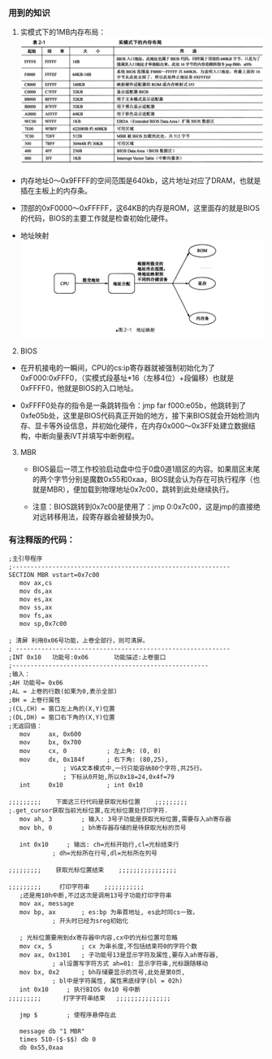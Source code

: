 ### 用到的知识
1. 实模式下的1MB内存布局：
  ![](./img/1.png)
  - 内存地址0～0x9FFFF的空间范围是640kb，这片地址对应了DRAM，也就是插在主板上的内存条。
  
  -  顶部的0xF0000～0xFFFFF，这64KB的内存是ROM，这里面存的就是BIOS的代码，BIOS的主要工作就是检查初始化硬件。
  -  地址映射
  ![](./img/2.png)

2. BIOS
  - 在开机接电的一瞬间，CPU的cs:ip寄存器就被强制初始化为了0xF000:0xFFF0，（实模式段基址*16（左移4位）+段偏移）也就是0xFFFF0，他就是BIOS的入口地址。
  
  - 0xFFFF0处存的指令是一条跳转指令：jmp far f000:e05b，他跳转到了0xfe05b处，这里是BIOS代码真正开始的地方，接下来BIOS就会开始检测内存、显卡等外设信息，并初始化硬件，在内存0x000～0x3FF处建立数据结构，中断向量表IVT并填写中断例程。

3. MBR
    - BIOS最后一项工作校验启动盘中位于0盘0道1扇区的内容。如果扇区末尾的两个字节分别是魔数0x55和0xaa，BIOS就会认为存在可执行程序（也就是MBR），便加载到物理地址0x7c00，跳转到此处继续执行。
    
    - 注意：BIOS跳转到0x7c00是使用了：jmp 0:0x7c00，这是jmp的直接绝对远转移用法，段寄存器会被替换为0。



### 有注释版的代码：
```
;主引导程序 
;------------------------------------------------------------
SECTION MBR vstart=0x7c00         
   mov ax,cs      
   mov ds,ax
   mov es,ax
   mov ss,ax
   mov fs,ax
   mov sp,0x7c00

; 清屏 利用0x06号功能，上卷全部行，则可清屏。
; -----------------------------------------------------------
;INT 0x10   功能号:0x06	   功能描述:上卷窗口
;------------------------------------------------------
;输入：
;AH 功能号= 0x06
;AL = 上卷的行数(如果为0,表示全部)
;BH = 上卷行属性
;(CL,CH) = 窗口左上角的(X,Y)位置
;(DL,DH) = 窗口右下角的(X,Y)位置
;无返回值：
   mov     ax, 0x600
   mov     bx, 0x700
   mov     cx, 0           ; 左上角: (0, 0)
   mov     dx, 0x184f	   ; 右下角: (80,25),
			   ; VGA文本模式中,一行只能容纳80个字符,共25行。
			   ; 下标从0开始,所以0x18=24,0x4f=79
   int     0x10            ; int 0x10

;;;;;;;;;    下面这三行代码是获取光标位置    ;;;;;;;;;
;.get_cursor获取当前光标位置,在光标位置处打印字符.
   mov ah, 3		; 输入: 3号子功能是获取光标位置,需要存入ah寄存器
   mov bh, 0		; bh寄存器存储的是待获取光标的页号

   int 0x10		; 输出: ch=光标开始行,cl=光标结束行
			; dh=光标所在行号,dl=光标所在列号

;;;;;;;;;    获取光标位置结束    ;;;;;;;;;;;;;;;;

;;;;;;;;;     打印字符串    ;;;;;;;;;;;
   ;还是用10h中断,不过这次是调用13号子功能打印字符串
   mov ax, message 
   mov bp, ax		; es:bp 为串首地址, es此时同cs一致，
			; 开头时已经为sreg初始化

   ; 光标位置要用到dx寄存器中内容,cx中的光标位置可忽略
   mov cx, 5		; cx 为串长度,不包括结束符0的字符个数
   mov ax, 0x1301	; 子功能号13是显示字符及属性,要存入ah寄存器,
			; al设置写字符方式 ah=01: 显示字符串,光标跟随移动
   mov bx, 0x2		; bh存储要显示的页号,此处是第0页,
			; bl中是字符属性, 属性黑底绿字(bl = 02h)
   int 0x10		; 执行BIOS 0x10 号中断
;;;;;;;;;      打字字符串结束	 ;;;;;;;;;;;;;;;

   jmp $		; 使程序悬停在此

   message db "1 MBR"
   times 510-($-$$) db 0
   db 0x55,0xaa

```